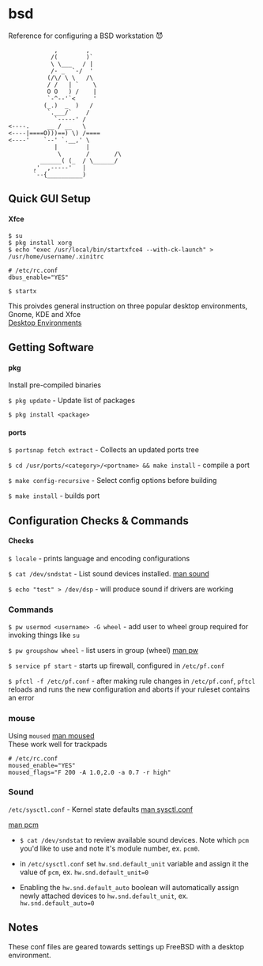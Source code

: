 # bsd

Reference for configuring a BSD workstation 😈

````
             ,        ,         
            /(        )`        
            \ \___   / |        
            /- _  `-/  '        
           (/\/ \ \   /\        
           / /   | `    \       
           O O   ) /    |       
           `-^--'`<     '       
          (_.)  _  )   /        
           `.___/`    /         
             `-----' /          
<----.     __ / __   \          
<----|====O)))==) \) /====      
<----'    `--' `.__,' \         
             |        |         
              \       /       /\
         ______( (_  / \______/ 
       ,'  ,-----'   |          
       `--{__________)  
````

## Quick GUI Setup
#### Xfce
`$ su`\
`$ pkg install xorg`\
`$ echo "exec /usr/local/bin/startxfce4 --with-ck-launch" > /usr/home/username/.xinitrc`
```
# /etc/rc.conf
dbus_enable="YES"
```
`$ startx`

This proivdes general instruction on three popular desktop environments, Gnome,
KDE and Xfce\
[Desktop Environments](https://www.freebsd.org/doc/handbook/x11-wm.html)

## Getting Software

#### pkg

Install pre-compiled binaries

`$ pkg update` - Update list of packages

`$ pkg install <package>`

#### ports

`$ portsnap fetch extract` - Collects an updated ports tree

`$ cd /usr/ports/<category>/<portname> && make install` - compile a port

`$ make config-recursive` - Select config options before building

`$ make install` - builds port

## Configuration Checks & Commands

#### Checks

`$ locale` - prints language and encoding configurations

`$ cat /dev/sndstat` - List sound devices installed. [man sound](https://www.freebsd.org/cgi/man.cgi?sound)

`$ echo "test" > /dev/dsp` - will produce sound if drivers are working

### Commands

`$ pw usermod <username> -G wheel` - add user to wheel group required for invoking
things like `su`

`$ pw groupshow wheel` - list users in group (wheel) [man
pw](https://www.freebsd.org/cgi/man.cgi?pw(8))

`$ service pf start` - starts up firewall, configured in `/etc/pf.conf`

`$ pfctl -f /etc/pf.conf` - after making rule changes in `/etc/pf.conf`, `pftcl` reloads and runs the new configuration and aborts if your ruleset contains an error

### mouse
Using `moused` [man moused](https://www.freebsd.org/cgi/man.cgi?moused) \
These work well for trackpads

```
# /etc/rc.conf
moused_enable="YES"
moused_flags="F 200 -A 1.0,2.0 -a 0.7 -r high"
```

### Sound

`/etc/sysctl.conf` - Kernel state defaults [man sysctl.conf](https://www.freebsd.org/cgi/man.cgi?sysctl.conf(5))

[man pcm](https://www.freebsd.org/cgi/man.cgi?query=pcm&sektion=4&manpath=freebsd-release-ports)

* `$ cat /dev/sndstat` to review available sound devices. Note which `pcm` you'd like to use and note it's module number, ex. `pcm0`.

* in `/etc/sysctl.conf` set `hw.snd.default_unit` variable and assign it
the value of `pcm`, ex. `hw.snd.default_unit=0` 

* Enabling the `hw.snd.default_auto` boolean will automatically assign newly
attached devices to `hw.snd.default_unit`, ex. `hw.snd.default_auto=0`

## Notes

These conf files are geared towards settings up FreeBSD with a desktop
environment.

